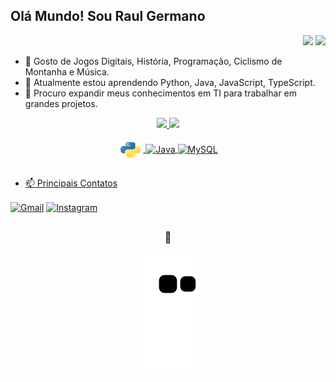 ## Olá Mundo! Sou Raul Germano

<div align="right">
  
  <img src="https://img.shields.io/github/forks/Raul-Germano-Rosendo/Raul-Germano-Rosendo.svg"/>
  <img src="https://img.shields.io/github/watchers/Raul-Germano-Rosendo/Raul-Germano-Rosendo.svg"/>
  
</div>

- 👀 Gosto de Jogos Digitais, História, Programação, Ciclismo de Montanha e Música.
- 🌱 Atualmente estou aprendendo Python, Java, JavaScript, TypeScript.
- 💞️ Procuro expandir meus conhecimentos em TI para trabalhar em grandes projetos.


<div align="center">
  <a href="https://github.com/Raul-Germano-Rosendo">
  <img height="165em" src="https://github-readme-stats.vercel.app/api?username=Raul-Germano-Rosendo&show_icons=true&theme=dark&include_all_commits=true&count_private=true&locale=pt-br&title_color=ffffff&bg_color=DEG,bf611b,a03329,5d2322,040404&text_color=ffffff&icon_color=ffea00&border_color=e89715&border_radius=10&ring_color=ffffff"/>
  <img height="165em" src="https://github-readme-stats.vercel.app/api/top-langs/?username=Raul-Germano-Rosendo&theme=dark&layout=compact&langs_count=16&locale=pt-br&title_color=ffffff&bg_color=DEG,040404,0f3e50,0d7683,25b9f4&border_color=25b9f4&border_radius=7&text_color=ffffff"/>
</div>
  
  
<div align="center"><br>
  <img align="center" alt="Python" height="30" width="40" src="https://raw.githubusercontent.com/devicons/devicon/master/icons/python/python-original.svg">
  <img align="center" alt="Java" height="30" width="40" src="https://cdn.jsdelivr.net/gh/devicons/devicon/icons/java/java-original.svg">
  <img align="center" alt="MySQL" height="30" width="40" src="https://cdn.jsdelivr.net/gh/devicons/devicon/icons/mysql/mysql-original.svg">
</div>
  
  
##
  
  
- 📫 Principais Contatos 
<div align="left"> 
  <a href = "mailto:raulgermanoduarte@gmail.com"><img align="center" alt="Gmail" src="https://img.shields.io/badge/Gmail-D14836?style=for-the-badge&logo=gmail&logoColor=white" target="_blank"></a>
  <a href="https://www.instagram.com/Raul_Germano_rod/" target="_blank"><img align="center" alt="Instagram" src="https://img.shields.io/badge/Instagram-E4405F?style=for-the-badge&logo=instagram&logoColor=white"></a>
</div>
 
 ##
 
<div align="center"> 
  <h3>🐍</h3> 
  
  ![Snake animation](https://github.com/Raul-Germano-Rosendo/Raul-Germano-Rosendo/blob/output/github-contribution-grid-snake.svg)
 
</div>
